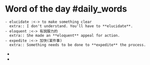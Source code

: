 # Word of the day #daily_words
	- elucidate :<-> to make something clear
	  extra:: I don't understand. You'll have to **elucidate**.
	- eloquent :<-> 有說服力的
	  extra:: She made an **eloquent** appeal for action.
	- expedite :<-> 加快(某件事)
	  extra:: Something needs to be done to **expedite** the process.
-
-